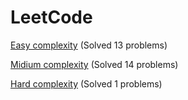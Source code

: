 # LeetCode

[Easy complexity](Easy/) (Solved 13 problems)

[Midium complexity](Medium/) (Solved 14 problems)

[Hard complexity](Hard/) (Solved 1 problems)
